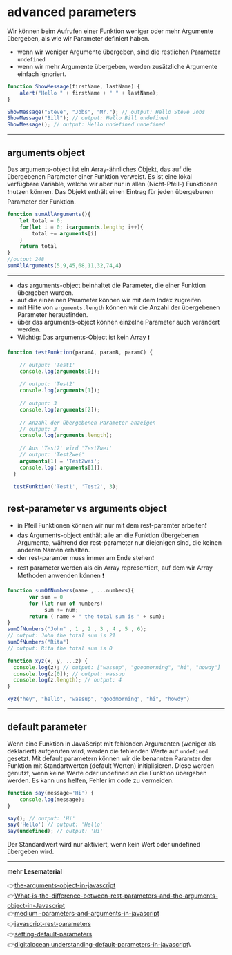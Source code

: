 # advanced parameters


Wir können beim Aufrufen einer Funktion weniger oder mehr Argumente übergeben, als wie wir Parameter definiert haben. 

- wenn wir weniger Argumente übergeben, sind die restlichen Parameter `undefined`
- wenn wir mehr Argumente übergeben, werden zusätzliche Argumente einfach ignoriert.

```javascript
function ShowMessage(firstName, lastName) {
    alert("Hello " + firstName + " " + lastName);
}

ShowMessage("Steve", "Jobs", "Mr."); // output: Hello Steve Jobs
ShowMessage("Bill"); // output: Hello Bill undefined
ShowMessage(); // output: Hello undefined undefined
```
---
## arguments object 

Das arguments-object ist ein Array-ähnliches Objekt, das auf die übergebenen Parameter einer Funktion verweist.
Es ist eine lokal verfügbare Variable, welche wir aber nur in allen (Nicht-Pfeil-) Funktionen :exclamation:nutzen können. Das Objekt enthält einen Eintrag für jeden übergebenen Parameter der Funktion. 


```javascript
function sumAllArguments(){
    let total = 0;
    for(let i = 0; i<arguments.length; i++){
        total += arguments[i]
    }
    return total
}
//output 248
sumAllArguments(5,9,45,68,11,32,74,4)
```
---
- das arguments-object beinhaltet die Parameter, die einer Funktion übergeben wurden.
- auf die einzelnen Parameter können wir mit dem Index zugreifen.
- mit Hilfe von `arguments.length` können wir die Anzahl der übergebenen Parameter herausfinden.
- über das arguments-object können einzelne Parameter auch verändert werden.
- Wichtig: Das arguments-Object ist kein Array :exclamation:

```javascript
function testFunktion(paramA, paramB, paramC) {

    // output: 'Test1'
    console.log(arguments[0]);
  
    // output: 'Test2'
    console.log(arguments[1]);  
  
    // output: 3
    console.log(arguments[2]);
  
    // Anzahl der übergebenen Parameter anzeigen
    // output: 3
    console.log(arguments.length);  
  
    // Aus 'Test2' wird 'TestZwei'
    // output: 'TestZwei'
    arguments[1] = 'TestZwei';
    console.log( arguments[1]);
  }
  
  testFunktion('Test1', 'Test2', 3);
```
## rest-parameter vs arguments object

- in Pfeil Funktionen können wir nur mit dem rest-paramter arbeiten:exclamation:
- das Arguments-object enthält alle an die Funktion übergebenen Argumente, während der rest-parameter nur diejenigen sind, die keinen anderen Namen erhalten.
- der rest-paramter muss immer am Ende stehen:exclamation:
- rest parameter werden als ein Array representiert, auf dem wir Array Methoden anwenden können :exclamation:

```javascript
function sumOfNumbers(name , ...numbers){
       var sum = 0
       for (let num of numbers) 
            sum += num;
       return ( name + " the total sum is " + sum);
}
sumOfNumbers("John" , 1 , 2 , 3 , 4 , 5 , 6);
// output: John the total sum is 21
sumOfNumbers("Rita")
// output: Rita the total sum is 0
```

```javascript
function xyz(x, y, ...z) {
  console.log(z); // output: ["wassup", "goodmorning", "hi", "howdy"]
  console.log(z[0]); // output: wassup
  console.log(z.length); // output: 4
}

xyz("hey", "hello", "wassup", "goodmorning", "hi", "howdy")
```

---
## default parameter

Wenn eine Funktion in JavaScript mit fehlenden Argumenten (weniger als deklariert) aufgerufen wird, werden die fehlenden Werte auf `undefined` gesetzt. 
Mit default parametern können wir die benannten Paramter der Funktion mit Standartwerten (default Werten) initialisieren. Diese werden genutzt, wenn keine Werte oder undefined an die Funktion übergeben werden. Es kann uns helfen, Fehler im code zu vermeiden.

```javascript
function say(message='Hi') {
    console.log(message);
}

say(); // output: 'Hi'
say('Hello') // output: 'Hello'
say(undefined); // output: 'Hi'
```
Der Standardwert wird nur aktiviert, wenn kein Wert oder undefined übergeben wird. 

---
**mehr Lesematerial**

:point_right:[the-arguments-object-in-javascript](https://dev.to/shahab570/the-arguments-object-in-javascript-1a37)\
:point_right:[What-is-the-difference-between-rest-parameters-and-the-arguments-object-in-Javascript](https://www.tutorialspoint.com/What-is-the-difference-between-rest-parameters-and-the-arguments-object-in-Javascript)\
:point_right:[medium -parameters-and-arguments-in-javascript](https://medium.com/swlh/parameters-and-arguments-in-javascript-2260bcbc8d4f)\
:point_right:[javascript-rest-parameters](https://www.javascripttutorial.net/es6/javascript-rest-parameters/)\
:point_right:[setting-default-parameters](https://www.samanthaming.com/tidbits/11-setting-default-parameters/)\
:point_right:[digitalocean understanding-default-parameters-in-javascript](https://www.digitalocean.com/community/tutorials/understanding-default-parameters-in-javascript)\












